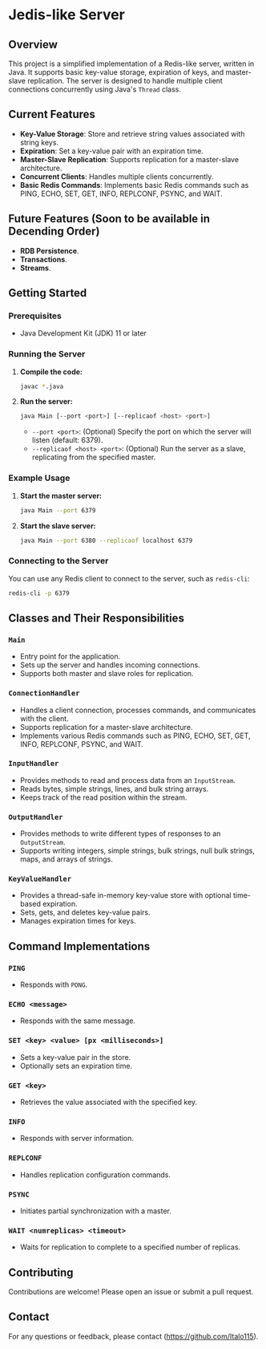# Jedis-like Server

## Overview

This project is a simplified implementation of a Redis-like server, written in Java. It supports basic key-value storage, expiration of keys, and master-slave replication. The server is designed to handle multiple client connections concurrently using Java's `Thread` class.

## Current Features

- **Key-Value Storage**: Store and retrieve string values associated with string keys.
- **Expiration**: Set a key-value pair with an expiration time.
- **Master-Slave Replication**: Supports replication for a master-slave architecture.
- **Concurrent Clients**: Handles multiple clients concurrently.
- **Basic Redis Commands**: Implements basic Redis commands such as PING, ECHO, SET, GET, INFO, REPLCONF, PSYNC, and WAIT.

## Future Features (Soon to be available in Decending Order)
- **RDB Persistence**.
- **Transactions**.
- **Streams**.

## Getting Started

### Prerequisites

- Java Development Kit (JDK) 11 or later

### Running the Server

1. **Compile the code:**

   ```sh
   javac *.java
   ```

2. **Run the server:**

   ```sh
   java Main [--port <port>] [--replicaof <host> <port>]
   ```

   - `--port <port>`: (Optional) Specify the port on which the server will listen (default: 6379).
   - `--replicaof <host> <port>`: (Optional) Run the server as a slave, replicating from the specified master.

### Example Usage

1. **Start the master server:**

   ```sh
   java Main --port 6379
   ```

2. **Start the slave server:**

   ```sh
   java Main --port 6380 --replicaof localhost 6379
   ```

### Connecting to the Server

You can use any Redis client to connect to the server, such as `redis-cli`:

```sh
redis-cli -p 6379
```

## Classes and Their Responsibilities

### `Main`

- Entry point for the application.
- Sets up the server and handles incoming connections.
- Supports both master and slave roles for replication.

### `ConnectionHandler`

- Handles a client connection, processes commands, and communicates with the client.
- Supports replication for a master-slave architecture.
- Implements various Redis commands such as PING, ECHO, SET, GET, INFO, REPLCONF, PSYNC, and WAIT.

### `InputHandler`

- Provides methods to read and process data from an `InputStream`.
- Reads bytes, simple strings, lines, and bulk string arrays.
- Keeps track of the read position within the stream.

### `OutputHandler`

- Provides methods to write different types of responses to an `OutputStream`.
- Supports writing integers, simple strings, bulk strings, null bulk strings, maps, and arrays of strings.

### `KeyValueHandler`

- Provides a thread-safe in-memory key-value store with optional time-based expiration.
- Sets, gets, and deletes key-value pairs.
- Manages expiration times for keys.

## Command Implementations

### `PING`

- Responds with `PONG`.

### `ECHO <message>`

- Responds with the same message.

### `SET <key> <value> [px <milliseconds>]`

- Sets a key-value pair in the store.
- Optionally sets an expiration time.

### `GET <key>`

- Retrieves the value associated with the specified key.

### `INFO`

- Responds with server information.

### `REPLCONF`

- Handles replication configuration commands.

### `PSYNC`

- Initiates partial synchronization with a master.

### `WAIT <numreplicas> <timeout>`

- Waits for replication to complete to a specified number of replicas.

## Contributing

Contributions are welcome! Please open an issue or submit a pull request.


## Contact

For any questions or feedback, please contact (https://github.com/Italo115).

